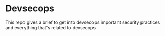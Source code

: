 # Devsecops
This repo gives a brief to get into devsecops important security practices and everything that's related to devsecops 
